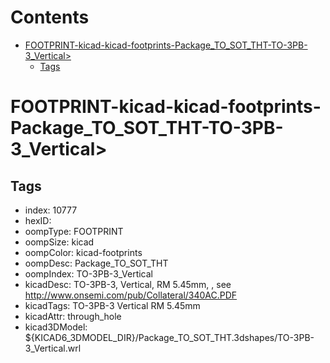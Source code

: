 



Contents
========

* [FOOTPRINT-kicad-kicad-footprints-Package_TO_SOT_THT-TO-3PB-3_Vertical>](#footprint-kicad-kicad-footprints-package_to_sot_tht-to-3pb-3_vertical)
	* [Tags](#tags)

# FOOTPRINT-kicad-kicad-footprints-Package_TO_SOT_THT-TO-3PB-3_Vertical>

## Tags

- index: 10777
- hexID: 
- oompType: FOOTPRINT
- oompSize: kicad
- oompColor: kicad-footprints
- oompDesc: Package_TO_SOT_THT
- oompIndex: TO-3PB-3_Vertical
- kicadDesc: TO-3PB-3, Vertical, RM 5.45mm, , see http://www.onsemi.com/pub/Collateral/340AC.PDF
- kicadTags: TO-3PB-3 Vertical RM 5.45mm
- kicadAttr: through_hole
- kicad3DModel: ${KICAD6_3DMODEL_DIR}/Package_TO_SOT_THT.3dshapes/TO-3PB-3_Vertical.wrl
